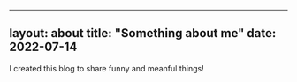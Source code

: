 ---
layout: about
title: "Something about me"
date: 2022-07-14
--

I created this blog to share funny and meanful things!

